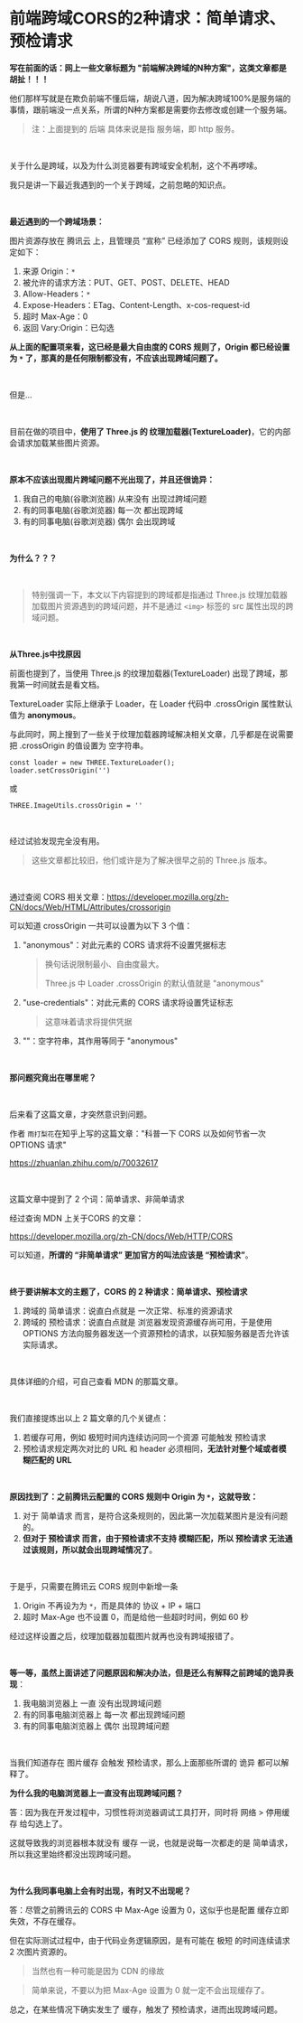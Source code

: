 # 前端跨域CORS的2种请求：简单请求、预检请求



**写在前面的话：网上一些文章标题为 "前端解决跨域的N种方案"，这类文章都是胡扯！！！**

他们那样写就是在欺负前端不懂后端，胡说八道，因为解决跨域100%是服务端的事情，跟前端没一点关系，所谓的N种方案都是需要你去修改或创建一个服务端。



> 注：上面提到的 后端 具体来说是指 服务端，即 http 服务。



<br>

关于什么是跨域，以及为什么浏览器要有跨域安全机制，这个不再啰嗦。

我只是讲一下最近我遇到的一个关于跨域，之前忽略的知识点。



<br>

**最近遇到的一个跨域场景：**

图片资源存放在 腾讯云 上，且管理员 “宣称” 已经添加了 CORS 规则，该规则设定如下：

1. 来源 Origin：`*`
2. 被允许的请求方法：PUT、GET、POST、DELETE、HEAD
3. Allow-Headers：`*`
4. Expose-Headers：ETag、Content-Length、x-cos-request-id
5. 超时 Max-Age：0
6. 返回 Vary:Origin：已勾选

**从上面的配置项来看，这已经是最大自由度的 CORS 规则了，Origin 都已经设置为 `*` 了，那真的是任何限制都没有，不应该出现跨域问题了。**



<br>

但是...



<br>

目前在做的项目中，**使用了 Three.js 的 纹理加载器(TextureLoader)**，它的内部会请求加载某些图片资源。



<br>

**原本不应该出现图片跨域问题不光出现了，并且还很诡异：**

1. 我自己的电脑(谷歌浏览器) 从来没有 出现过跨域问题
2. 有的同事电脑(谷歌浏览器) 每一次 都出现跨域
3. 有的同事电脑(谷歌浏览器) 偶尔 会出现跨域



<br>

**为什么？？？**



<br>

> 特别强调一下，本文以下内容提到的跨域都是指通过 Three.js 纹理加载器加载图片资源遇到的跨域问题，并不是通过 `<img>` 标签的 src 属性出现的跨域问题。



<br>

**从Three.js中找原因**

前面也提到了，当使用 Three.js 的纹理加载器(TextureLoader) 出现了跨域，那我第一时间就去是看文档。

TextureLoader 实际上继承于 Loader，在 Loader 代码中 .crossOrigin 属性默认值为 **anonymous**。



与此同时，网上搜到了一些关于纹理加载器跨域解决相关文章，几乎都是在说需要把 .crossOrigin 的值设置为 空字符串。

```
const loader = new THREE.TextureLoader();
loader.setCrossOrigin('')
```

或

```
THREE.ImageUtils.crossOrigin = ''
```



<br>

经过试验发现完全没有用。

> 这些文章都比较旧，他们或许是为了解决很早之前的 Three.js 版本。



<br>

通过查阅 CORS 相关文章：https://developer.mozilla.org/zh-CN/docs/Web/HTML/Attributes/crossorigin

可以知道 crossOrigin 一共可以设置为以下 3 个值：

1. "anonymous"：对此元素的 CORS 请求将不设置凭据标志

   > 换句话说限制最小、自由度最大。
   >
   > Three.js 中 Loader .crossOrigin 的默认值就是 "anonymous"

2. "use-credentials"：对此元素的 CORS 请求将设置凭证标志

   > 这意味着请求将提供凭据

3. ""：空字符串，其作用等同于 "anonymous"


<br>

**那问题究竟出在哪里呢？**



<br>

后来看了这篇文章，才突然意识到问题。

作者 `雨打梨花`在知乎上写的这篇文章："科普一下 CORS 以及如何节省一次 OPTIONS 请求"

https://zhuanlan.zhihu.com/p/70032617



<br>

这篇文章中提到了 2 个词：简单请求、非简单请求

经过查询 MDN 上关于CORS 的文章：

https://developer.mozilla.org/zh-CN/docs/Web/HTTP/CORS

可以知道，**所谓的 “非简单请求” 更加官方的叫法应该是 “预检请求”**。



<br>

**终于要讲解本文的主题了，CORS 的 2 种请求：简单请求、预检请求**

1. 跨域的 简单请求：说直白点就是 一次正常、标准的资源请求
2. 跨域的 预检请求：说直白点就是 浏览器发现资源缓存尚可用，于是使用 OPTIONS 方法向服务器发送一个资源预检的请求，以获知服务器是否允许该实际请求。



<br>

具体详细的介绍，可自己查看 MDN 的那篇文章。



<br>

我们直接提炼出以上 2 篇文章的几个关键点：

1. 若缓存可用，例如 极短时间内连续访问同一个资源 可能触发 预检请求
2. 预检请求规定两次对比的 URL 和 header 必须相同，**无法针对整个域或者模糊匹配的 URL**



<br>

**原因找到了：之前腾讯云配置的 CORS 规则中 Origin 为 `*`，这就导致：**

1. 对于 简单请求 而言，是符合这条规则的，因此第一次加载某图片是没有问题的。
2. **但对于 预检请求 而言，由于预检请求不支持 模糊匹配，所以 预检请求 无法通过该规则，所以就会出现跨域情况了**。



<br>

于是乎，只需要在腾讯云 CORS 规则中新增一条

1. Origin 不再设为为 `*`，而是具体的 协议 + IP + 端口
2. 超时 Max-Age 也不设置 0，而是给他一些超时时间，例如 60 秒

经过这样设置之后，纹理加载器加载图片就再也没有跨域报错了。



<br>

**等一等，虽然上面讲述了问题原因和解决办法，但是还么有解释之前跨域的诡异表现**：

1. 我电脑浏览器上 一直 没有出现跨域问题
2. 有的同事电脑浏览器上 每一次 都出现跨域问题
3. 有的同事电脑浏览器上 偶尔 出现跨域问题



<br>

当我们知道存在 图片缓存 会触发 预检请求，那么上面那些所谓的 诡异 都可以解释了。

**为什么我的电脑浏览器上一直没有出现跨域问题？**

答：因为我在开发过程中，习惯性将浏览器调试工具打开，同时将 网络 > 停用缓存 给勾选上了。

这就导致我的浏览器根本就没有 缓存 一说，也就是说每一次都走的是 简单请求，所以我这里始终都没出现跨域问题。



<br>

**为什么我同事电脑上会有时出现，有时又不出现呢？**

答：尽管之前腾讯云的 CORS 中 Max-Age 设置为 0，这似乎也是配置 缓存立即失效，不存在缓存。

但在实际测试过程中，由于代码业务逻辑原因，是有可能在 极短 的时间连续请求 2 次图片资源的。

> 当然也有一种可能是因为 CDN 的缘故

> 简单来说，不要以为把 Max-Age 设置为 0 就一定不会出现缓存了。

总之，在某些情况下确实发生了 缓存，触发了 预检请求，进而出现跨域问题。

